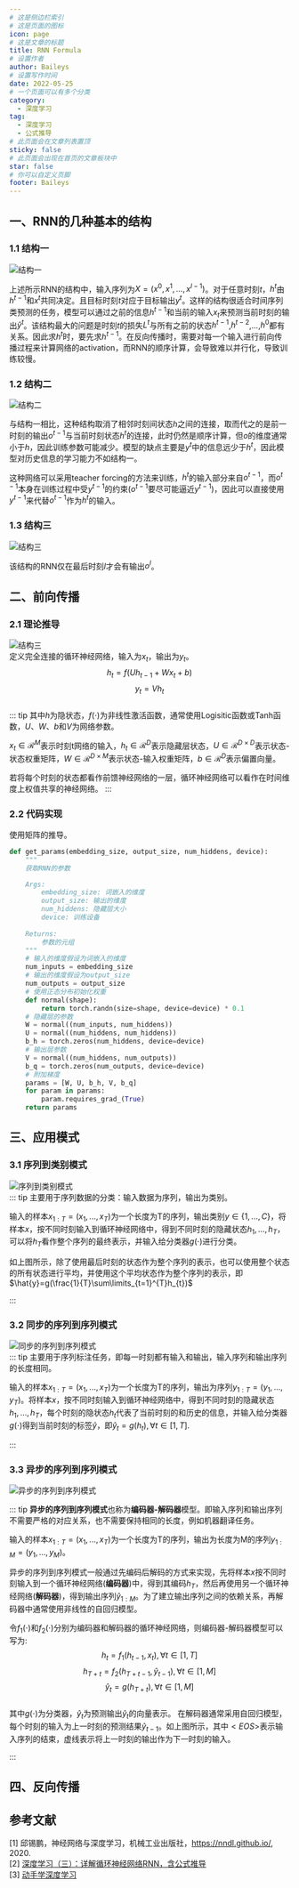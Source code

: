 ```yaml
---
# 这是侧边栏索引
# 这是页面的图标
icon: page
# 这是文章的标题
title: RNN Formula
# 设置作者
author: Baileys
# 设置写作时间
date: 2022-05-25
# 一个页面可以有多个分类
category:
  - 深度学习
tag:
  - 深度学习
  - 公式推导
# 此页面会在文章列表置顶
sticky: false
# 此页面会出现在首页的文章板块中
star: false
# 你可以自定义页脚
footer: Baileys
---
```


## 一、RNN的几种基本的结构
### 1.1 结构一
![结构一](/DeepLearning/Formula/RNN/1.png)  

上述所示RNN的结构中，输入序列为$X=(x^{0},x^{1},...,x^{l-1})$。对于任意时刻$t$，$h^{t}$由$h^{t-1}$和$x^{t}$共同决定。且目标时刻$t$对应于目标输出$y^{t}$。这样的结构很适合时间序列类预测的任务，模型可以通过之前的信息$h^{t-1}$和当前的输入$x_{t}$来预测当前时刻的输出$\hat{y}^{t}$。该结构最大的问题是时刻$t$的损失$L^{t}$与所有之前的状态$h^{t-1}$,$h^{t-2}$,...,$h^{0}$都有关系。因此求$h^{t}$时，要先求$h^{t-1}$。在反向传播时，需要对每一个输入进行前向传播过程来计算网络的activation，而RNN的顺序计算，会导致难以并行化，导致训练较慢。  


### 1.2 结构二
![结构二](/DeepLearning/Formula/RNN/2.png)  

与结构一相比，这种结构取消了相邻时刻间状态$h$之间的连接，取而代之的是前一时刻的输出$o^{t-1}$与当前时刻状态$h^{t}$的连接，此时仍然是顺序计算，但$o$的维度通常小于$h$，因此训练参数可能减少。模型的缺点主要是$y^{t}$中的信息远少于$h^{t}$，因此模型对历史信息的学习能力不如结构一。  

这种网络可以采用teacher forcing的方法来训练，$h^{t}$的输入部分来自$o^{t-1}$，而$o^{t-1}$本身在训练过程中受$y^{t-1}$的约束($o^{t-1}$要尽可能逼近$y^{t-1}$)，因此可以直接使用$y^{t-1}$来代替$o^{t-1}$作为$h^{t}$的输入。  


### 1.3 结构三
![结构三](/DeepLearning/Formula/RNN/3.png)  

该结构的RNN仅在最后时刻$l$才会有输出$o^{l}$。

## 二、前向传播

### 2.1 理论推导
![结构三](/DeepLearning/Formula/RNN/4.png)  
定义完全连接的循环神经网络，输入为$x_{t}$，输出为$y_{t}$。  
$$h_{t}=f(Uh_{t-1}+Wx_{t}+b)$$
$$y_{t}=Vh_{t}$$  
::: tip
其中$h$为隐状态，$f(\cdot)$为非线性激活函数，通常使用Logisitic函数或Tanh函数，$U$、$W$、$b$和$V$为网络参数。  

$x_{t}{\in}{\mathcal{R}^{M}}$表示时刻t网络的输入，$h_{t}{\in}{\mathcal{R}^{D}}$表示隐藏层状态，$U{\in}{\mathcal{R}}^{D{\times}D}$表示状态-状态权重矩阵，$W{\in}{\mathcal{R}}^{D{\times}M}$表示状态-输入权重矩阵，$b{\in}{\mathcal{R}}^{D}$表示偏置向量。     

若将每个时刻的状态都看作前馈神经网络的一层，循环神经网络可以看作在时间维度上权值共享的神经网络。
:::
  

### 2.2 代码实现
使用矩阵的推导。  

```python
def get_params(embedding_size, output_size, num_hiddens, device):
    """
    获取RNN的参数

    Args:
        embedding_size: 词嵌入的维度
        output_size: 输出的维度
        num_hiddens: 隐藏层大小
        device: 训练设备
    
    Returns:
        参数的元组
    """
    # 输入的维度假设为词嵌入的维度
    num_inputs = embedding_size
    # 输出的维度假设为output_size
    num_outputs = output_size
    # 使用正态分布初始化权重
    def normal(shape):
        return torch.randn(size=shape, device=device) * 0.1
    # 隐藏层的参数
    W = normal((num_inputs, num_hiddens))
    U = normal((num_hiddens, num_hiddens))
    b_h = torch.zeros(num_hiddens, device=device)
    # 输出层参数
    V = normal((num_hiddens, num_outputs))
    b_q = torch.zeros(num_outputs, device=device)
    # 附加梯度
    params = [W, U, b_h, V, b_q]
    for param in params:
        param.requires_grad_(True)
    return params
```

## 三、应用模式
### 3.1 序列到类别模式  
![序列到类别模式](/DeepLearning/Formula/RNN/5.png)  
::: tip
主要用于序列数据的分类：输入数据为序列，输出为类别。   

输入的样本$x_{1:T}=(x_{1},...,x_{T})$为一个长度为T的序列，输出类别$y{\in}{\{}1,...,C{\}}$，将样本$x$，按不同时刻输入到循环神经网络中，得到不同时刻的隐藏状态$h_{1},...,h_{T}$，可以将$h_{T}$看作整个序列的最终表示，并输入给分类器$g(\cdot)$进行分类。  

如上图所示，除了使用最后时刻的状态作为整个序列的表示，也可以使用整个状态的所有状态进行平均，并使用这个平均状态作为整个序列的表示，即$\hat{y}=g(\frac{1}{T}\sum\limits_{t=1}^{T}h_{t})$  

:::

### 3.2 同步的序列到序列模式
![同步的序列到序列模式](/DeepLearning/Formula/RNN/6.png)  
::: tip
主要用于序列标注任务，即每一时刻都有输入和输出，输入序列和输出序列的长度相同。  

输入的样本$x_{1:T}=(x_{1},...,x_{T})$为一个长度为T的序列，输出为序列$y_{1:T}=(y_{1},...,y_{T})$。将样本$x$，按不同时刻输入到循环神经网络中，得到不同时刻的隐藏状态$h_{1},...,h_{T}$，每个时刻的隐状态$h_{t}$代表了当前时刻的和历史的信息，并输入给分类器$g(\cdot)$得到当前时刻的标签$\hat{y}$，即$\hat{y}_{t}=g(h_{t}), \forall{t}{\in}[1,T]$.

:::

### 3.3 异步的序列到序列模式
![异步的序列到序列模式](/DeepLearning/Formula/RNN/7.png)  

::: tip
**异步的序列到序列模式**也称为**编码器-解码器**模型。即输入序列和输出序列不需要严格的对应关系，也不需要保持相同的长度，例如机器翻译任务。   

输入的样本$x_{1:T}=(x_{1},...,x_{T})$为一个长度为T的序列，输出为长度为M的序列$y_{1:M}=(y_{1},...,y_{M})$。  

异步的序列到序列模式一般通过先编码后解码的方式来实现，先将样本$x$按不同时刻输入到一个循环神经网络(**编码器**)中，得到其编码$h_{T}$，然后再使用另一个循环神经网络(**解码器**)，得到输出序列$\hat{y}_{1:M}$。为了建立输出序列之间的依赖关系，再解码器中通常使用非线性的自回归模型。

令$f_{1}(\cdot)$和$f_{2}(\cdot)$分别为编码器和解码器的循环神经网络，则编码器-解码器模型可以写为:  
$$h_{t}=f_{1}(h_{t-1},x_{t}),{\forall}t{\in}[1,T]$$
$$h_{T+t}=f_{2}(h_{T+t-1},\hat{y}_{t-1}),{\forall}t{\in}[1,M]$$
$$\hat{y}_{t}=g(h_{T+t}),{\forall}t{\in}[1,M]$$  
其中$g(\cdot)$为分类器，$\hat{y}_{t}$为预测输出$\hat{y}_{t}$的向量表示。 
在解码器通常采用自回归模型，每个时刻的输入为上一时刻的预测结果$\hat{y}_{t-1}$。如上图所示，其中$<EOS>$表示输入序列的结束，虚线表示将上一时刻的输出作为下一时刻的输入。 


:::

## 四、反向传播




## 参考文献
[1] 邱锡鹏，神经网络与深度学习，机械工业出版社，https://nndl.github.io/, 2020.  
[2] [深度学习（三）：详解循环神经网络RNN，含公式推导](https://blog.csdn.net/weixin_40871455/article/details/89670970)  
[3] [动手学深度学习](https://zh.d2l.ai/)

















